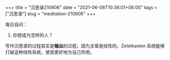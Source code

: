 +++
title = "沉思录210606"
date = "2021-06-06T10:36:01+08:00"
tags = ["沉思录"]
slug = "meditation-210606"
+++

每日自问：

1. 你想成为怎样的人？

写作沉思录的过程其实是**输出**的过程，因为文章是线性的，Zetelkasten 系统能够打破这种线性系统，使其更好地为自己所用。
